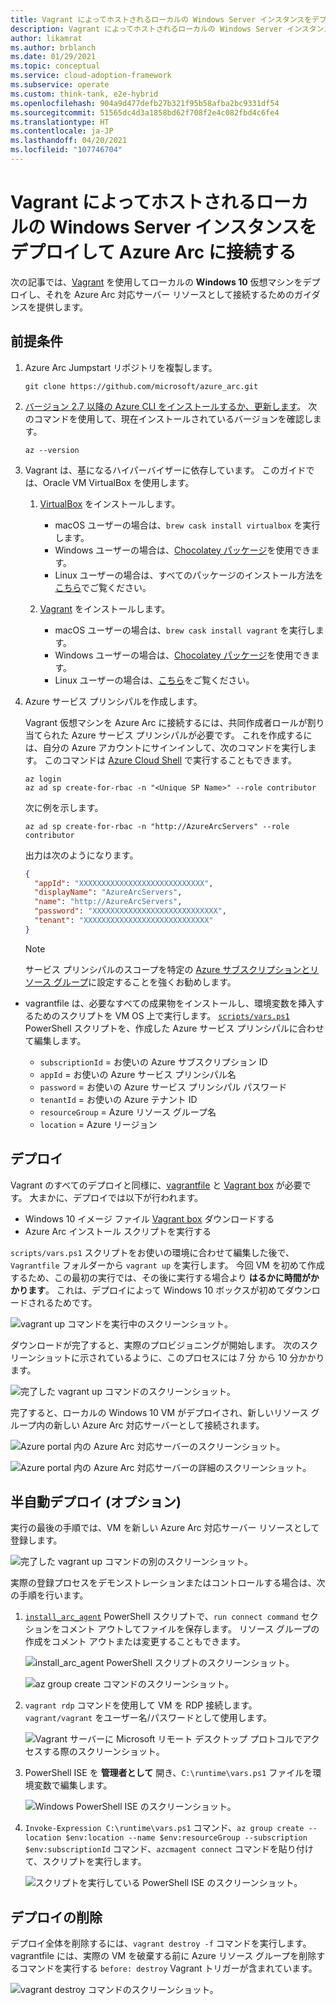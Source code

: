 ```yaml
---
title: Vagrant によってホストされるローカルの Windows Server インスタンスをデプロイして Azure Arc に接続する
description: Vagrant によってホストされるローカルの Windows Server インスタンスをデプロイして、Azure Arc に接続します。
author: likamrat
ms.author: brblanch
ms.date: 01/29/2021
ms.topic: conceptual
ms.service: cloud-adoption-framework
ms.subservice: operate
ms.custom: think-tank, e2e-hybrid
ms.openlocfilehash: 904a9d477defb27b321f95b58afba2bc9331df54
ms.sourcegitcommit: 51565dc4d3a1858bd62f708f2e4c082fbd4c6fe4
ms.translationtype: HT
ms.contentlocale: ja-JP
ms.lasthandoff: 04/20/2021
ms.locfileid: "107746704"
---
```

# <a name="deploy-a-local-windows-server-instance-hosted-by-vagrant-and-connect-it-to-azure-arc"></a>Vagrant によってホストされるローカルの Windows Server インスタンスをデプロイして Azure Arc に接続する

次の記事では、[Vagrant](https://www.vagrantup.com/) を使用してローカルの **Windows 10** 仮想マシンをデプロイし、それを Azure Arc 対応サーバー リソースとして接続するためのガイダンスを提供します。

## <a name="prerequisites"></a>前提条件

1. Azure Arc Jumpstart リポジトリを複製します。

    ```console
    git clone https://github.com/microsoft/azure_arc.git
    ```

2. [バージョン 2.7 以降の Azure CLI をインストールするか、更新します](/cli/azure/install-azure-cli)。 次のコマンドを使用して、現在インストールされているバージョンを確認します。

    ```console
    az --version
    ```

3. Vagrant は、基になるハイパーバイザーに依存しています。 このガイドでは、Oracle VM VirtualBox を使用します。

    1. [VirtualBox](https://www.virtualbox.org/wiki/Downloads) をインストールします。

        - macOS ユーザーの場合は、`brew cask install virtualbox` を実行します。
        - Windows ユーザーの場合は、[Chocolatey パッケージ](https://chocolatey.org/packages/virtualbox)を使用できます。
        - Linux ユーザーの場合は、すべてのパッケージのインストール方法を[こちら](https://www.virtualbox.org/wiki/Linux_Downloads)でご覧ください。

    2. [Vagrant](https://www.vagrantup.com/docs/installation) をインストールします。

        - macOS ユーザーの場合は、`brew cask install vagrant` を実行します。
        - Windows ユーザーの場合は、[Chocolatey パッケージ](https://chocolatey.org/packages/vagrant)を使用できます。
        - Linux ユーザーの場合は、[こちら](https://www.vagrantup.com/downloads)をご覧ください。

4. Azure サービス プリンシパルを作成します。

    Vagrant 仮想マシンを Azure Arc に接続するには、共同作成者ロールが割り当てられた Azure サービス プリンシパルが必要です。 これを作成するには、自分の Azure アカウントにサインインして、次のコマンドを実行します。 このコマンドは [Azure Cloud Shell](https://shell.azure.com/) で実行することもできます。

    ```console
    az login
    az ad sp create-for-rbac -n "<Unique SP Name>" --role contributor
    ```

    次に例を示します。

    ```console
    az ad sp create-for-rbac -n "http://AzureArcServers" --role contributor
    ```

    出力は次のようになります。

    ```json
    {
      "appId": "XXXXXXXXXXXXXXXXXXXXXXXXXXXX",
      "displayName": "AzureArcServers",
      "name": "http://AzureArcServers",
      "password": "XXXXXXXXXXXXXXXXXXXXXXXXXXXX",
      "tenant": "XXXXXXXXXXXXXXXXXXXXXXXXXXXX"
    }
    ```

    > [!NOTE]
    > サービス プリンシパルのスコープを特定の [Azure サブスクリプションとリソース グループ](/cli/azure/ad/sp)に設定することを強くお勧めします。

- vagrantfile は、必要なすべての成果物をインストールし、環境変数を挿入するためのスクリプトを VM OS 上で実行します。 [`scripts/vars.ps1`](https://github.com/microsoft/azure_arc/blob/main/azure_arc_servers_jumpstart/local/vagrant/windows/scripts/vars.ps1) PowerShell スクリプトを、作成した Azure サービス プリンシパルに合わせて編集します。

  - `subscriptionId` = お使いの Azure サブスクリプション ID
  - `appId` = お使いの Azure サービス プリンシパル名
  - `password` = お使いの Azure サービス プリンシパル パスワード
  - `tenantId` = お使いの Azure テナント ID
  - `resourceGroup` = Azure リソース グループ名
  - `location` = Azure リージョン

## <a name="deployment"></a>デプロイ

Vagrant のすべてのデプロイと同様に、[vagrantfile](https://github.com/microsoft/azure_arc/blob/main/azure_arc_servers_jumpstart/local/vagrant/windows/Vagrantfile) と [Vagrant box](https://www.vagrantup.com/docs/boxes) が必要です。 大まかに、デプロイでは以下が行われます。

- Windows 10 イメージ ファイル [Vagrant box](https://app.vagrantup.com/StefanScherer/boxes/windows_10) ダウンロードする
- Azure Arc インストール スクリプトを実行する

`scripts/vars.ps1` スクリプトをお使いの環境に合わせて編集した後で、`Vagrantfile` フォルダーから `vagrant up` を実行します。 今回 VM を初めて作成するため、この最初の実行では、その後に実行する場合より **はるかに時間がかかります**。 これは、デプロイによって Windows 10 ボックスが初めてダウンロードされるためです。

![`vagrant up` コマンドを実行中のスクリーンショット。](./media/local-vagrant/vagrant-windows-cmd.png)

ダウンロードが完了すると、実際のプロビジョニングが開始します。 次のスクリーンショットに示されているように、このプロセスには 7 分 から 10 分かかります。

![完了した `vagrant up` コマンドのスクリーンショット。](./media/local-vagrant/vagrant-windows-complete.png)

完了すると、ローカルの Windows 10 VM がデプロイされ、新しいリソース グループ内の新しい Azure Arc 対応サーバーとして接続されます。

![Azure portal 内の Azure Arc 対応サーバーのスクリーンショット。](./media/local-vagrant/vagrant-windows-server.png)

![Azure portal 内の Azure Arc 対応サーバーの詳細のスクリーンショット。](./media/local-vagrant/vagrant-windows-server-details.png)

## <a name="semi-automated-deployment-optional"></a>半自動デプロイ (オプション)

実行の最後の手順では、VM を新しい Azure Arc 対応サーバー リソースとして登録します。

![完了した `vagrant up` コマンドの別のスクリーンショット。](./media/local-vagrant/vagrant-windows-complete-2.png)

実際の登録プロセスをデモンストレーションまたはコントロールする場合は、次の手順を行います。

1. [`install_arc_agent`](https://github.com/microsoft/azure_arc/blob/main/azure_arc_servers_jumpstart/local/vagrant/windows/scripts/install_arc_agent.ps1) PowerShell スクリプトで、`run connect command` セクションをコメント アウトしてファイルを保存します。 リソース グループの作成をコメント アウトまたは変更することもできます。

    ![`install_arc_agent` PowerShell スクリプトのスクリーンショット。](./media/local-vagrant/vagrant-windows-install-arc-agent.png)

    ![`az group create` コマンドのスクリーンショット。](./media/local-vagrant/vagrant-windows-az-group-create.png)

2. `vagrant rdp` コマンドを使用して VM を RDP 接続します。 `vagrant/vagrant` をユーザー名/パスワードとして使用します。

    ![Vagrant サーバーに Microsoft リモート デスクトップ プロトコルでアクセスする際のスクリーンショット。](./media/local-vagrant/vagrant-windows-rdp.png)

3. PowerShell ISE を **管理者として** 開き、`C:\runtime\vars.ps1` ファイルを環境変数で編集します。

    ![Windows PowerShell ISE のスクリーンショット。](./media/local-vagrant/vagrant-windows-ise.png)

4. `Invoke-Expression C:\runtime\vars.ps1` コマンド、`az group create --location $env:location --name $env:resourceGroup --subscription $env:subscriptionId` コマンド、`azcmagent connect` コマンドを貼り付けて、スクリプトを実行します。

    ![スクリプトを実行している PowerShell ISE のスクリーンショット。](./media/local-vagrant/vagrant-windows-ise-script.png)

## <a name="delete-the-deployment"></a>デプロイの削除

デプロイ全体を削除するには、`vagrant destroy -f` コマンドを実行します。 vagrantfile には、実際の VM を破棄する前に Azure リソース グループを削除するコマンドを実行する `before: destroy` Vagrant トリガーが含まれています。

![`vagrant destroy` コマンドのスクリーンショット。](./media/local-vagrant/vagrant-windows-vagrant-destroy.png)
